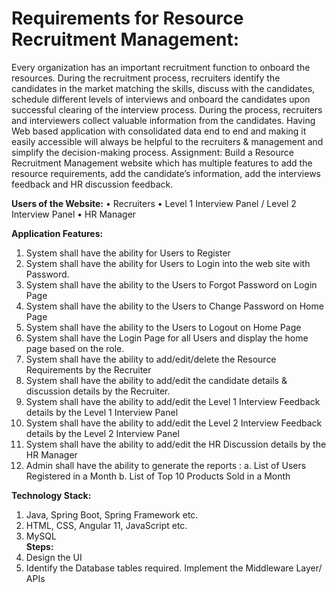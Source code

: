 # Requirements for Resource Recruitment Management:
Every organization has an important recruitment function to onboard the resources. During the recruitment process, recruiters identify the candidates in the market matching the skills, discuss with the candidates, schedule different levels of interviews and onboard the candidates upon successful clearing of the interview process. During the process, recruiters and interviewers collect valuable information from the candidates. Having Web based application with consolidated data end to end and making it easily accessible will always be helpful to the recruiters & management and simplify the decision-making process. 
Assignment: Build a Resource Recruitment Management website which has multiple features to add the resource requirements, add the candidate’s information, add the interviews feedback and HR discussion feedback.

**Users of the Website:**
•	Recruiters
•	Level 1 Interview Panel / Level 2 Interview Panel
•	HR Manager

**Application Features:**
1.	System shall have the ability for Users to Register
2.	System shall have the ability for Users to Login into the web site with Password.
3.	System shall have the ability to the Users to Forgot Password on Login Page
4.	System shall have the ability to the Users to Change Password on Home Page
5.	System shall have the ability to the Users to Logout on Home Page
6.	System shall have the Login Page for all Users and display the home page based on the role. 
7.	System shall have the ability to add/edit/delete the Resource Requirements by the Recruiter
8.	System shall have the ability to add/edit the candidate details & discussion details by the Recruiter.
9.	System shall have the ability to add/edit the Level 1 Interview Feedback details by the Level 1 Interview Panel
10.	System shall have the ability to add/edit the Level 2 Interview Feedback details by the Level 2 Interview Panel
11.	System shall have the ability to add/edit the HR Discussion details by the HR Manager
12.	Admin shall have the ability to generate the reports : 
a.	List of Users Registered in a Month
b.	List of Top 10 Products Sold in a Month 

**Technology Stack:**
1.	Java, Spring Boot, Spring Framework etc.
2.	HTML, CSS, Angular 11, JavaScript etc. 
3.	MySQL  
**Steps:**
1.	Design the UI 
2.	Identify the Database tables required.
Implement the Middleware Layer/ APIs 
